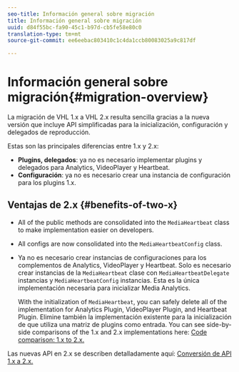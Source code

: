 ```yaml
---
seo-title: Información general sobre migración
title: Información general sobre migración
uuid: d84f55bc-fa90-45c1-b97d-cb5fe58e80c0
translation-type: tm+mt
source-git-commit: ee6eebac803410c1c4da1ccb80083025a9c817df

---
```



# Información general sobre migración{#migration-overview}

La migración de VHL 1.x a VHL 2.x resulta sencilla gracias a la nueva versión que incluye API simplificadas para la inicialización, configuración y delegados de reproducción.

Estas son las principales diferencias entre 1.x y 2.x:

* **Plugins, delegados**: ya no es necesario implementar plugins y delegados para Analytics, VideoPlayer y Heartbeat.
* **Configuración**: ya no es necesario crear una instancia de configuración para los plugins 1.x.

## Ventajas de 2.x {#benefits-of-two-x}

* All of the public methods are consolidated into the `MediaHeartbeat` class to make implementation easier on developers.
* All configs are now consolidated into the `MediaHeartbeatConfig` class.
* Ya no es necesario crear instancias de configuraciones para los complementos de Analytics, VideoPlayer y Heartbeat. Solo es necesario crear instancias de la `MediaHeartbeat` clase con `MediaHeartbeatDelegate` instancias y `MediaHeartbeatConfig` instancias. Esta es la única implementación necesaria para inicializar Media Analytics.

   With the initialization of `MediaHeartbeat`, you can safely delete all of the implementation for Analytics Plugin, VideoPlayer Plugin, and Heartbeat Plugin. Elimine también la implementación existente para la inicialización de que utiliza una matriz de plugins como entrada. You can see side-by-side comparisons of the 1.x and 2.x implementations here: [Code comparison: 1.x to 2.x.](./code-comparison-1x-2x.md)

Las nuevas API en 2.x se describen detalladamente aquí: [Conversión de API 1.x a 2.x.](./1x-2x-api-change.md)
